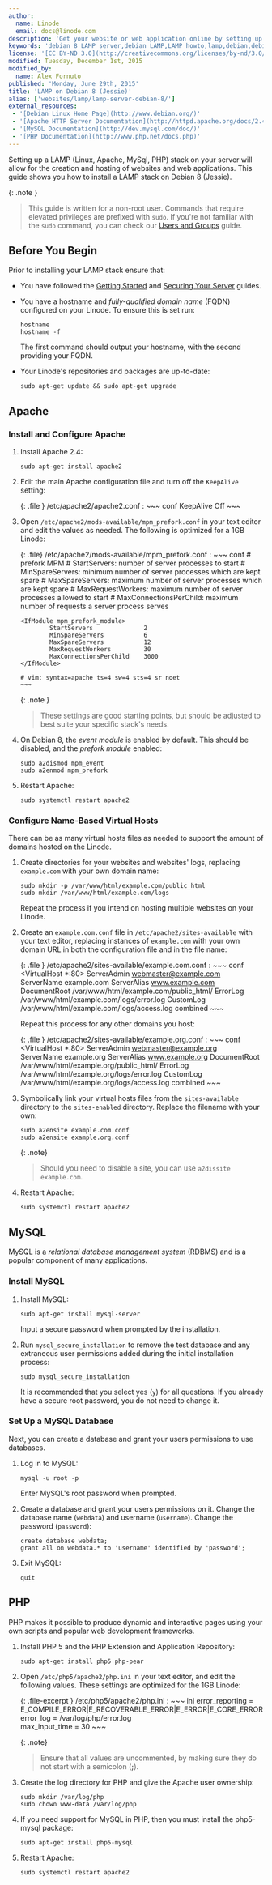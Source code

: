 ```yaml
---
author:
  name: Linode
  email: docs@linode.com
description: 'Get your website or web application online by setting up Apache, MySQL, and PHP'
keywords: 'debian 8 LAMP server,debian LAMP,LAMP howto,lamp,debian,debian 8,websites,apache,mysql,php,apache 2.4,lamp debian'
license: '[CC BY-ND 3.0](http://creativecommons.org/licenses/by-nd/3.0/us/)'
modified: Tuesday, December 1st, 2015
modified_by:
  name: Alex Fornuto
published: 'Monday, June 29th, 2015'
title: 'LAMP on Debian 8 (Jessie)'
alias: ['websites/lamp/lamp-server-debian-8/']
external_resources:
 - '[Debian Linux Home Page](http://www.debian.org/)'
 - '[Apache HTTP Server Documentation](http://httpd.apache.org/docs/2.4/)'
 - '[MySQL Documentation](http://dev.mysql.com/doc/)'
 - '[PHP Documentation](http://www.php.net/docs.php)'
---
```


Setting up a LAMP (Linux, Apache, MySql, PHP) stack on your server will allow for the creation and hosting of websites and web applications. This guide shows you how to install a LAMP stack on Debian 8 (Jessie).

{: .note }
>
>This guide is written for a non-root user. Commands that require elevated privileges are prefixed with `sudo`. If you're not familiar with the `sudo` command, you can check our [Users and Groups](/docs/tools-reference/linux-users-and-groups) guide.

## Before You Begin

Prior to installing your LAMP stack ensure that:

-   You have followed the [Getting Started](/docs/getting-started) and [Securing Your Server](/docs/security/securing-your-server) guides.
-   You have a hostname and *fully-qualified domain name* (FQDN) configured on your Linode. To ensure this is set run:

        hostname
        hostname -f

    The first command should output your hostname, with the second providing your FQDN.

-   Your Linode's repositories and packages are up-to-date:

        sudo apt-get update && sudo apt-get upgrade

## Apache

### Install and Configure Apache

1.  Install Apache 2.4:

        sudo apt-get install apache2

2.  Edit the main Apache configuration file and turn off the `KeepAlive` setting:

    {: .file }
    /etc/apache2/apache2.conf
    :   ~~~ conf
        KeepAlive Off
        ~~~

3.  Open `/etc/apache2/mods-available/mpm_prefork.conf` in your text editor and edit the values as needed. The following is optimized for a 1GB Linode:

    {: .file}
    /etc/apache2/mods-available/mpm_prefork.conf
    :   ~~~ conf
        # prefork MPM
        # StartServers: number of server processes to start
        # MinSpareServers: minimum number of server processes which are kept spare
        # MaxSpareServers: maximum number of server processes which are kept spare
        # MaxRequestWorkers: maximum number of server processes allowed to start
        # MaxConnectionsPerChild: maximum number of requests a server process serves

        <IfModule mpm_prefork_module>
                StartServers              2
                MinSpareServers           6
                MaxSpareServers           12
                MaxRequestWorkers         30
                MaxConnectionsPerChild    3000
        </IfModule>

        # vim: syntax=apache ts=4 sw=4 sts=4 sr noet
        ~~~

    {: .note }
    >These settings are good starting points, but should be adjusted to best suite your specific stack's needs.

4.  On Debian 8, the *event module* is enabled by default. This should be disabled, and the *prefork module* enabled:

        sudo a2dismod mpm_event
        sudo a2enmod mpm_prefork

5.  Restart Apache:

        sudo systemctl restart apache2


### Configure Name-Based Virtual Hosts

There can be as many virtual hosts files as needed to support the amount of domains hosted on the Linode.

1.  Create directories for your websites and websites' logs, replacing `example.com` with your own domain name:

        sudo mkdir -p /var/www/html/example.com/public_html
        sudo mkdir /var/www/html/example.com/logs

    Repeat the process if you intend on hosting multiple websites on your Linode.

2.  Create an `example.com.conf` file in `/etc/apache2/sites-available` with your text editor, replacing instances of `example.com` with your own domain URL in both the configuration file and in the file name:

    {: .file }
    /etc/apache2/sites-available/example.com.conf
    :   ~~~ conf
        <VirtualHost *:80> 
             ServerAdmin webmaster@example.com
             ServerName example.com
             ServerAlias www.example.com
             DocumentRoot /var/www/html/example.com/public_html/
             ErrorLog /var/www/html/example.com/logs/error.log 
             CustomLog /var/www/html/example.com/logs/access.log combined
        </VirtualHost>
        ~~~

    Repeat this process for any other domains you host:

    {: .file }
    /etc/apache2/sites-available/example.org.conf
    :   ~~~ conf
        <VirtualHost *:80> 
             ServerAdmin webmaster@example.org     
             ServerName example.org
             ServerAlias www.example.org
             DocumentRoot /var/www/html/example.org/public_html/
             ErrorLog /var/www/html/example.org/logs/error.log 
             CustomLog /var/www/html/example.org/logs/access.log combined
        </VirtualHost>
        ~~~

3.  Symbolically link your virtual hosts files from the `sites-available` directory to the `sites-enabled` directory. Replace the filename with your own:

        sudo a2ensite example.com.conf
        sudo a2ensite example.org.conf

    {: .note}
    >
    >Should you need to disable a site, you can use `a2dissite example.com`.

4.  Restart Apache:

        sudo systemctl restart apache2


## MySQL

MySQL is a *relational database management system* (RDBMS) and is a popular component of many applications.

### Install MySQL

1.  Install MySQL:

        sudo apt-get install mysql-server

    Input a secure password when prompted by the installation.

2.  Run `mysql_secure_installation` to remove the test database and any extraneous user permissions added during the initial installation process:

        sudo mysql_secure_installation

    It is recommended that you select yes (`y`) for all questions. If you already have a secure root password, you do not need to change it.

### Set Up a MySQL Database

Next, you can create a database and grant your users permissions to use databases.

1.  Log in to MySQL:

        mysql -u root -p

    Enter MySQL's root password when prompted.

2.  Create a database and grant your users permissions on it. Change the database name (`webdata`) and username (`username`). Change the password (`password`):

        create database webdata;
        grant all on webdata.* to 'username' identified by 'password';

3.  Exit MySQL:

        quit

## PHP

PHP makes it possible to produce dynamic and interactive pages using your own scripts and popular web development frameworks.

1.  Install PHP 5 and the PHP Extension and Application Repository:

        sudo apt-get install php5 php-pear

2.  Open `/etc/php5/apache2/php.ini` in your text editor, and edit the following values. These settings are optimized for the 1GB Linode:

    {: .file-excerpt }
    /etc/php5/apache2/php.ini
    :   ~~~ ini
        error_reporting = E_COMPILE_ERROR|E_RECOVERABLE_ERROR|E_ERROR|E_CORE_ERROR
        error_log = /var/log/php/error.log  
        max_input_time = 30
        ~~~

    {: .note}
    >
    >Ensure that all values are uncommented, by making sure they do not start with a semicolon (**;**).

3.  Create the log directory for PHP and give the Apache user ownership:

        sudo mkdir /var/log/php
        sudo chown www-data /var/log/php

4.  If you need support for MySQL in PHP, then you must install the php5-mysql package:

        sudo apt-get install php5-mysql

5.  Restart Apache:

        sudo systemctl restart apache2



